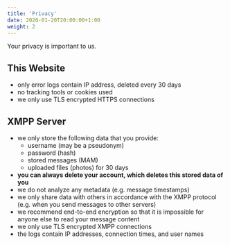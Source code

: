 ```yaml
---
title: 'Privacy'
date: 2020-01-20T20:00:00+1:00
weight: 2
---
```


Your privacy is important to us.

## This Website

- only error logs contain IP address, deleted every 30 days
- no tracking tools or cookies used
- we only use TLS encrypted HTTPS connections

## XMPP Server

- we only store the following data that you provide:
	- username (may be a pseudonym)
	- password (hash)
	- stored messages (MAM)
	- uploaded files (photos) for 30 days
- **you can always delete your account, which deletes this stored data of you**
- we do not analyze any metadata (e.g. message timestamps)
- we only share data with others in accordance with the XMPP protocol (e.g. when you send messages to other servers)
- we recommend end-to-end encryption so that it is impossible for anyone else to read your message content
- we only use TLS encrypted XMPP connections
- the logs contain IP addresses, connection times, and user names
